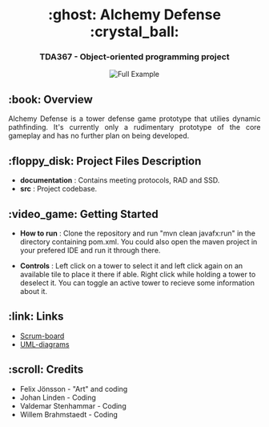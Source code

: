 <h1 align="center">:ghost: Alchemy Defense :crystal_ball:</h1>
<h3 align="center"> TDA367 - Object-oriented programming project </h3>
<p align="center"> 
  <img src="https://user-images.githubusercontent.com/66305341/132998966-2b1598f3-ed3f-4aae-a48e-28b829253a59.gif"  alt="Full Example"/>
</p>


<!-- OVERVIEW -->
<h2 id="overview"> :book: Overview</h2>

<p align="justify"> 
Alchemy Defense is a tower defense game prototype that utilies dynamic pathfinding. It's currently only a rudimentary prototype of the core gameplay and has no further plan on being developed. 
</p>

<!-- PROJECT FILES DESCRIPTION -->
<h2 id="project-files-description"> :floppy_disk: Project Files Description</h2>
<p align="justify"> 

* **documentation** : Contains meeting protocols, RAD and SSD.
* **src** : Project codebase.
  
</p>


<!-- GETTING STARTED -->
<h2 id="getting-started"> :video_game: Getting Started</h2>
<p align="justify"> 
  
* **How to run** : Clone the repository and run "mvn clean javafx:run" in the directory containing pom.xml. You could also open the maven project in your prefered IDE and run it through there. 
  
* **Controls** : Left click on a tower to select it and left click again on an available tile to place it there if able. Right click while holding a tower to deselect it. You can toggle an active tower to recieve some information about it.
  
</p>

<!-- LINKS -->
<h2 id="links"> :link: Links </h2>

<p align="justify"> 
<ul>
    <li><a href="https://trello.com/b/LVPQ76BL/handymen"> Scrum-board </a></li>
    <li><a href="https://lucid.app/lucidchart/132eace1-782c-4565-8cd4-7f884120e5eb/edit?viewport_loc=913%2C1390%2C2667%2C1516%2CHWEp-vi-RSFO"> UML-diagrams </a></a></li>
</ul>

<!-- CREDITS -->
<h2 id="credits"> :scroll: Credits</h2>
<p align="justify"> 

* Felix Jönsson - "Art" and coding
* Johan Linden - Coding
* Valdemar Stenhammar - Coding
* Willem Brahmstaedt - Coding
  
</p>
